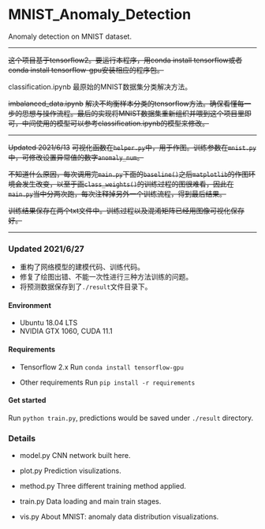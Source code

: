 # MNIST_Anomaly_Detection
Anomaly detection on MNIST dataset.

---
~~这个项目基于tensorflow2。要运行本程序，用conda install tensorflow或者conda install tensorflow-gpu安装相应的程序包。~~

classification.ipynb
最原始的MNIST数据集分类解决方法。

~~imbalanced_data.ipynb~~
~~解决不均衡样本分类的tensorflow方法。确保看懂每一步的思想与操作流程。最后的实现将MNIST数据集重新组织并喂到这个项目里即可，中间使用的模型可以参考classification.ipynb的模型来修改。~~

----
~~Updated 2021/6/13~~
~~可视化函数在`helper.py`中，用于作图。训练参数在`mnist.py`中，可修改设置异常值的数字`anomaly_num`。~~

~~不知道什么原因，每次调用完`main.py`下面的`baseline()`之后`matplotlib`的作图环境会发生改变，以至于画`class_weights()`的训练过程的图很难看，因此在`main.py`当中分两次跑，每次注释掉另外一个训练流程，得到最后结果。~~

~~训练结果保存在两个txt文件中。训练过程以及混淆矩阵已经用图像可视化保存好。~~

----
### Updated 2021/6/27

- 重构了网络模型的建模代码、训练代码。
- 修复了绘图出错、不能一次性进行三种方法训练的问题。
- 将预测数据保存到了`./result`文件目录下。

#### Environment
- Ubuntu 18.04 LTS
- NVIDIA GTX 1060, CUDA 11.1

#### Requirements
- Tensorflow 2.x
    Run `conda install tensorflow-gpu`

- Other requirements
    Run `pip install -r requirements`
    
#### Get started
Run `python train.py`, predictions would be saved under `./result` directory.

### Details
- model.py
CNN network built here.

- plot.py
Prediction visulizations.

- method.py
Three different training method applied.

- train.py
Data loading and main train stages.

- vis.py
About MNIST: anomaly data distribution visualizations.